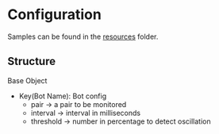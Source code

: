 # Configuration

Samples can be found in the [resources](../resources/sample-config.json) folder.

## Structure

Base Object
- Key(Bot Name): Bot config
  + pair -> a pair to be monitored
  + interval -> interval in milliseconds
  + threshold -> number in percentage to detect oscillation
